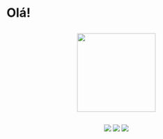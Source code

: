 # Olá!
##
<div align="center">
  <a href="https://github.com/mateusarcedev">
  <img height="180em" src="https://github-readme-stats.vercel.app/api?username=mateusarcedev&show_icons=true&theme=dracula&include_all_commits=true&count_private=true"/>   
</div>
  
##

<div align="center"> 
  <a href="https://www.instagram.com/mateus_developer/" target="_blank"><img src="https://img.shields.io/badge/-Instagram-%23E4405F?style=for-the-badge&logo=instagram&logoColor=white" target="_blank"></a>
  <a href = "mailto:mateusarce.developer@gmail.com"><img src="https://img.shields.io/badge/-Gmail-%23333?style=for-the-badge&logo=gmail&logoColor=white" target="_blank"></a>
  <a href="https://www.linkedin.com/in/mateus-arce/" target="_blank"><img src="https://img.shields.io/badge/-LinkedIn-%230077B5?style=for-the-badge&logo=linkedin&logoColor=white" target="_blank"></a>   
</div>
